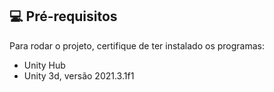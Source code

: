 ## 💻 Pré-requisitos

Para rodar o projeto, certifique de ter instalado os programas:

- Unity Hub
- Unity 3d, versão 2021.3.1f1